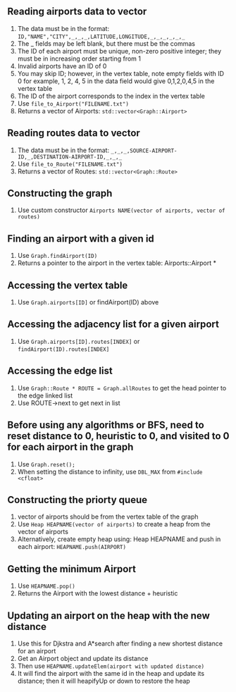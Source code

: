 ## Reading airports data to vector
1. The data must be in the format: `ID,"NAME","CITY",_,_,_,LATITUDE,LONGITUDE,_,_,_,_,_,_`
2. The _ fields may be left blank, but there must be the commas
3. The ID of each airport must be unique, non-zero positive integer; they must be in increasing order starting from 1
4. Invalid airports have an ID of 0
5. You may skip ID; however, in the vertex table, note empty fields with ID 0
for example, 1, 2, 4, 5 in the data field would give 0,1,2,0,4,5 in the vertex table
6. The ID of the airport corresponds to the index in the vertex table
7. Use `file_to_Airport("FILENAME.txt")`
8. Returns a vector of Airports: `std::vector<Graph::Airport>`

## Reading routes data to vector
1. The data must be in the format: `_,_,_,SOURCE-AIRPORT-ID,_,DESTINATION-AIRPORT-ID,_,_,_`
2. Use `file_to_Route("FILENAME.txt")`
3. Returns a vector of Routes: `std::vector<Graph::Route>`

## Constructing the graph
1. Use custom constructor `Airports NAME(vector of airports, vector of routes)`

## Finding an airport with a given id
1. Use `Graph.findAirport(ID)`
2. Returns a pointer to the airport in the vertex table: Airports::Airport *

## Accessing the vertex table
1. Use `Graph.airports[ID]` or findAirport(ID) above

## Accessing the adjacency list for a given airport
1. Use `Graph.airports[ID].routes[INDEX]` or `findAirport(ID).routes[INDEX]`

## Accessing the edge list
1. Use `Graph::Route * ROUTE = Graph.allRoutes` to get the head pointer to the edge linked list
2. Use ROUTE->next to get next in list

## Before using any algorithms or BFS, need to reset distance to 0, heuristic to 0, and visited to 0 for each airport in the graph
1. Use `Graph.reset();`
2. When setting the distance to infinity, use `DBL_MAX` from `#include <cfloat>`

## Constructing the priorty queue
1. vector of airports should be from the vertex table of the graph
2. Use `Heap HEAPNAME(vector of airports)` to create a heap from the vector of airports
3. Alternatively, create empty heap using: Heap HEAPNAME and push in each airport: `HEAPNAME.push(AIRPORT)`

## Getting the minimum Airport
1. Use `HEAPNAME.pop()`
2. Returns the Airport with the lowest distance + heuristic

## Updating an airport on the heap with the new distance
1. Use this for Djkstra and A*search after finding a new shortest distance for an airport
2. Get an Airport object and update its distance
3. Then use `HEAPNAME.updateElem(airport with updated distance)`
4. It will find the airport with the same id in the heap and update its distance; then it will
heapifyUp or down to restore the heap
